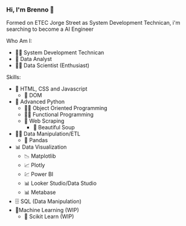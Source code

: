 ### Hi, I'm Brenno 👋

Formed on ETEC Jorge Street as System Development Technican, i'm searching to become a AI Engineer

Who Am I:
- 👨‍💻 System Development Technican
- 🧮 Data Analyst
- 🧑‍🔬 Data Scientist (Enthusiast)

Skills:
- 📜 HTML, CSS and Javascript
  - 🌲 DOM
- 🐍 Advanced Python 
  - 🤹‍♂️ Object Oriented Programming
  - 🤹‍♂️ Functional Programming
  - 📝 Web Scraping
    - 🍵 Beautiful Soup
- 👨‍💻 Data Manipulation/ETL
  - 🐼 Pandas
- 📊 Data Visualization
  - 📉 Matplotlib 
  - 📈 Plotly
  - 💹 Power BI
  - 📊 Looker Studio/Data Studio
  - 📊 Metabase
- 🗄️ SQL (Data Manipulation)
- 🤖Machine Learning (WIP)
  - 🦾 Scikit Learn (WIP)

